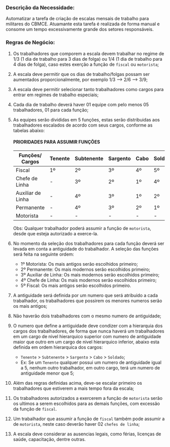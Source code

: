 ### Descrição da Necessidade:
Automatizar a tarefa de criação de escalas mensais de trabalho para militares do CBMCE. Atuamante esta tarefa é realizada de forma manual e consome um tempo excessivamente grande dos setores responsáveis.

### Regras de Negócio:
1. Os trabalhadores que comporem a escala devem trabalhar no regime de 1/3 (1 dia de trabalho para 3 dias de folga) ou 1/4 (1 dia de trabalho para 4 dias de folga), caso estes exerção a função de `fiscal` ou `motorista`;

1. A escala deve permitir que os dias de trabalho/folgas possam ser aumentados proporcionalmente, por exemplo 1/3 --> 2/6 --> 3/9;

1. A escala deve permitir selecionar tanto trabalhadores como cargos para entrar em regimes de trabalho especiais;

1. Cada dia de trabalho deverá haver 01 equipe com pelo menos 05 trabalhadores, 01 para cada função;

1. As equipes serão divididas em 5 funções, estas serão distribuidas aos trabalhadores escalados de acordo com seus cargos, conforme as tabelas abaixo:

    #### PRIORIDADES PARA ASSUMIR FUNÇÕES

    Funções/ Cargos | Tenente | Subtenente | Sargento | Cabo | Soldado
    --- | --- | --- | --- | --- | ---
    Fiscal | 1º | 2º | 3º | 4º | 5º
    Chefe de Linha | - | 3º | 2º | 1º | 4º
    Auxiliar de Linha | - | 4º | 3º | 1º | 2º
    Permanente | - | 4º | 3º | 2º | 1º
    Motorista | - | - | - | - | -

    Obs: Qualquer trabalhador poderá assumir a função de `motorista`, desde que esteja autorizado a exerce-la.

1. No momento da seleção dos trabalhadores para cada função deverá ser levada em conta a antiguidade do trabalhador. A seleção das funções será feita na seguinte ordem:
    - 1º Motorista: Os mais antigos serão escolhidos primeiro;
    - 2º Permanente: Os mais modernos serão escolhidos primeiro;
    - 3º Auxiliar de Linha: Os mais modernos serão escolhidos primeiro;
    - 4º Chefe de Linha: Os mais modernos serão escolhidos primeiro;
    - 5º Fiscal: Os mais antigos serão escolhidos primeiro.

1. A antiguidade será definida por um numero que será atribuido a cada trabalhador, os trabalhadores que possirem os menores numeros serão os mais antigos;

1. Não haverão dois trabalhadores com o mesmo numero de antiguidade;

1. O numero que define a antiguidade deve condizer com a hierarquia dos cargos dos trabalhadores, de forma que nunca haverá um trabalhadores em um cargo de nivel hierarquico superior com numero de antiguidade maior que outro em um cargo de nivel hierarquico inferior, abaixo esta definida em ordem hierarquica dos cargos:
    - `Tenente` > `Subtenente` > `Sargento` > `Cabo` > `Soldado`;
    - Ex: Se um `Tenente` qualquer possui um numero de antiguidade igual a 5, nenhum outro trabalhador, em outro cargo, terá um numero de antiguidade menor que 5;

1. Além das regras definidas acima, deve-se escalar primeiro os trabalhadores que estiverem a mais tempo fora da escala;

1. Os trabalhadores autorizados a exercerem a função de `motorista` serão os ultimos a serem escolhidos para as demais funções, com excessão da função de `fiscal`.

1. Um trabalhador que assumir a função de `fiscal` também pode assumir a de `motorista`, neste caso deverão haver 02 `chefes de linha`;

1. A escala deve considerar as ausencias legais, como férias, licenças de saúde, capacitação, dentre outras.